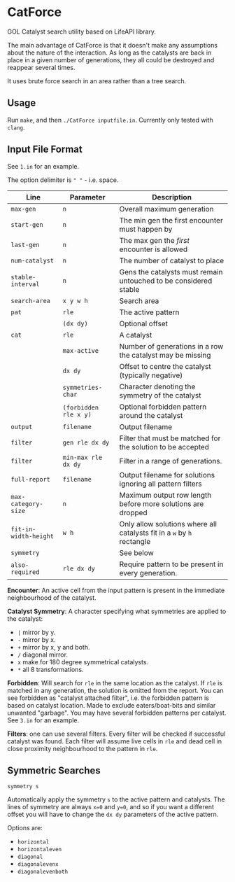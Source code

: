 # CatForce
GOL Catalyst search utility based on LifeAPI library.

The main advantage of CatForce is that it doesn't make any assumptions
about the nature of the interaction. As long as the catalysts are back
in place in a given number of generations, they all could be destroyed
and reappear several times.

It uses brute force search in an area rather than a tree search.

<!-- The torus centre is `(0, 0)` and left upper corner is `(-32, -->
<!-- -32)` and lower right corner is `(31,31)`. It has the same Y axis as -->
<!-- Golly (up is negative Y). -->

<!-- Another feature of LifeAPI preserved in CatForce is eliminating edge -->
<!-- gliders. LifeAPI is currently "listening" on the edges of the torus -->
<!-- for gliders and removes them. This feature is also true for CatForce. -->

Usage
--
Run `make`, and then `./CatForce inputfile.in`. Currently only tested with `clang`.

Input File Format
--
See `1.in` for an example.

The option delimiter is `" "` - i.e. space. 

| Line                  | Parameter             | Description                                                            |
|-----------------------|-----------------------|------------------------------------------------------------------------|
| `max-gen`             | `n`                   | Overall maximum generation                                             |
| `start-gen`           | `n`                   | The min gen the first encounter must happen by                         |
| `last-gen`            | `n`                   | The max gen the _first_ encounter is allowed                           |
| `num-catalyst`        | `n`                   | The number of catalyst to place                                        |
| `stable-interval`     | `n`                   | Gens the catalysts must remain untouched to be considered stable       |
| `search-area`         | `x y w h`             | Search area                                                            |
| `pat`                 | `rle`                 | The active pattern                                                     |
|                       | `(dx dy)`             | Optional offset                                                        |
| `cat `                | `rle`                 | A catalyst                                                             |
|                       | `max-active`          | Number of generations in a row the catalyst may be missing             |
|                       | `dx dy`               | Offset to centre the catalyst (typically negative)                     |
|                       | `symmetries-char`     | Character denoting the symmetry of the catalyst                        |
|                       | `(forbidden rle x y)` | Optional forbidden pattern around the catalyst                         |
| `output`              | `filename`            | Output filename                                                        |
| `filter`              | `gen rle dx dy`       | Filter that must be matched for the solution to be accepted            |
| `filter`              | `min-max rle dx dy`   | Filter in a range of generations.                                      |
| `full-report`         | `filename`            | Output filename for solutions ignoring all pattern filters             |
| `max-category-size`   | `n`                   | Maximum output row length before more solutions are dropped            |
| `fit-in-width-height` | `w h`                 | Only allow solutions where all catalysts fit in a `w` by `h` rectangle |
| `symmetry`            |                       | See below                                                              |
| `also-required`       | `rle dx dy`           | Require pattern to be present in every generation.                     |


**Encounter**: An active cell from the input pattern is present in
the immediate neighbourhood of the catalyst.

**Catalyst Symmetry**: A character specifying what symmetries are
applied to the catalyst:
- `|` mirror by y.
- `-` mirror by x.
- `+` mirror by x, y and both. 
- `/` diagonal mirror.
- `x` make for 180 degree symmetrical catalysts.
- `*` all 8 transformations.

**Forbidden**: Will search for `rle` in the same location as the
catalyst. If `rle` is matched in any generation, the solution is
omitted from the report. You can see forbidden as "catalyst attached
filter", i.e. the forbidden pattern is based on catalyst location.
Made to exclude eaters/boat-bits and similar unwanted "garbage". You
may have several forbidden patterns per catalyst. See `3.in` for
an example.

**Filters**: one can use several filters. Every filter will be
checked if successful catalyst was found. Each filter will assume live
cells in `rle` and dead cell in close proximity neighbourhood to the
pattern in `rle`.

<!-- Combining Results -->
<!-- --- -->

<!-- `combine-results yes [<survive-0> <survive-1> ...]` -->

<!-- If this feature is enabled the search will at first ignore all filters -->
<!-- and survival inputs, and will search all the possible catalysts. Then -->
<!-- it will try to combine all the found catalysts in all possible -->
<!-- combinations, and only then will filter by `survive-i` and apply the -->
<!-- filters to exclude them from the final report. -->
 
<!-- This feature will generate report as follows: -->
 
<!-- - `output.rle` - all the possible catalysts. -->
<!-- - `output.rle_Combined*.rle` - will generate all combined reports. -->
<!-- - `output.rle_Final.rle` - the final report. **This is the main output.** -->
 
<!-- Optional survival filter per "iteration" are added. Combine works as -->
<!-- follows: each time it start from the initial search results (combine -->
<!-- by default uses survive count = 1), and tries to add catalyst from -->
<!-- those results. Sometimes one could get explosion, if the interaction -->
<!-- is very potent. So filter is added to limit the combine, by surviving -->
<!-- count (if something doesn't survive with two catalyst for 5 -->
<!-- iterations, it's probably junk - so CatForce will filter it on the -->
<!-- second combine iteration and not in the end). -->
 
<!-- This allows faster and more efficient combine operation with very -->
<!-- potent conduits which otherwise would overflow the system, with many -->
<!-- useless catalysts. -->
 
<!-- **NOTE** Recommended for use only for `num-catalyst` = 1 or 2 -->

<!-- **NOTE** See 4.in file for example.  -->
 
<!-- **NOTE** CatForce will use the last `survive-i` as the default from -->
<!-- that point on. If you don't enter any numbers it will use survival -->
<!-- count 1, and will filter only when finish all possible combinations. -->

Symmetric Searches
---

`symmetry s`

Automatically apply the symmetry `s` to the active pattern and
catalysts. The lines of symmetry are always `x=0` and `y=0`, and
so if you want a different offset you will have to change the `dx dy`
parameters of the active pattern.

Options are:
- `horizontal`
- `horizontaleven`
- `diagonal`
- `diagonalevenx` 
- `diagonalevenboth`
 
